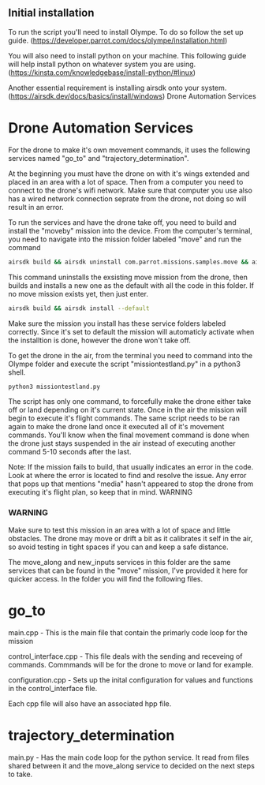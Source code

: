 ## Initial installation

To run the script you'll need to install Olympe. To do so follow the set up guide. (https://developer.parrot.com/docs/olympe/installation.html)

You will also need to install python on your machine. This following guide will help install python on whatever system you are using. (https://kinsta.com/knowledgebase/install-python/#linux)

Another essential requirement is installing airsdk onto your system. (https://airsdk.dev/docs/basics/install/windows)
Drone Automation Services
# Drone Automation Services
For the drone to make it's own movement commands, it uses the following services named "go_to" and "trajectory_determination".

At the beginning you must have the drone on with it's wings extended and placed in an area with a lot of space. Then from a computer you need to connect to the drone's wifi network. Make sure that computer you use also has a wired network connection seprate from the drone, not doing so will result in an error.

To run the services and have the drone take off, you need to build and install the "moveby" mission into the device. From the computer's terminal, you need to navigate into the mission folder labeled "move" and run the command

```bash
airsdk build && airsdk uninstall com.parrot.missions.samples.move && airsdk install --default 
```
This command uninstalls the exsisting move mission from the drone, then builds and installs a new one as the default with all the code in this folder. If no move mission exists yet, then just enter.
```bash
airsdk build && airsdk install --default 
```
Make sure the mission you install has these service folders labeled correctly. Since it's set to default the mission will automaticly activate when the installtion is done, however the drone won't take off.

To get the drone in the air, from the terminal you need to command into the Olympe folder and execute the script "missiontestland.py" in a python3 shell.
```bash
python3 missiontestland.py
```
The script has only one command, to forcefully make the drone either take off or land depending on it's current state. Once in the air the mission will begin to execute it's flight commands. The same script needs to be ran again to make the drone land once it executed all of it's movement commands. You'll know when the final movement command is done when the drone just stays suspended in the air instead of executing another command 5-10 seconds after the last.

Note: If the mission fails to build, that usually indicates an error in the code. Look at where the error is located to find and resolve the issue. Any error that pops up that mentions "media" hasn't appeared to stop the drone from executing it's flight plan, so keep that in mind.
WARNING

### WARNING

Make sure to test this mission in an area with a lot of space and little obstacles. The drone may move or drift a bit as it calibrates it self in the air, so avoid testing in tight spaces if you can and keep a safe distance.

The move_along and new_inputs services in this folder are the same services that can be found in the "move" mission, I've provided it here for quicker access. In the folder you will find the following files.
# go_to

main.cpp - This is the main file that contain the primarly code loop for the mission

control_interface.cpp - This file deals with the sending and receveing of commands. Commmands will be for the drone to move or land for example.

configuration.cpp - Sets up the inital configuration for values and functions in the control_interface file.

Each cpp file will also have an associated hpp file.

# trajectory_determination
main.py - Has the main code loop for the python service. It read from files shared between it and the move_along service to decided on the next steps to take.
